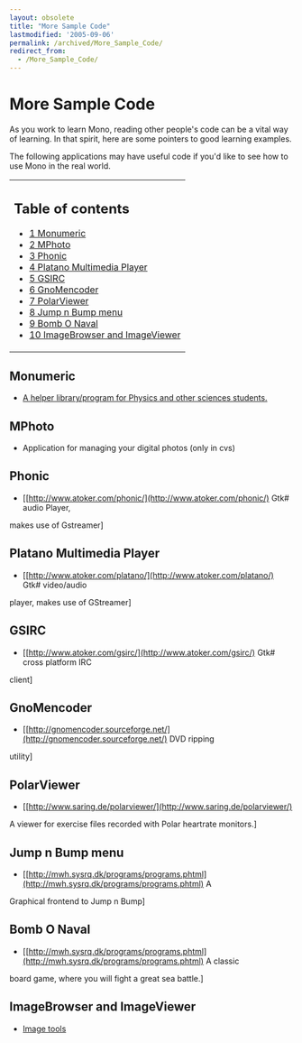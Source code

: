 ```yaml
---
layout: obsolete
title: "More Sample Code"
lastmodified: '2005-09-06'
permalink: /archived/More_Sample_Code/
redirect_from:
  - /More_Sample_Code/
---
```


More Sample Code
================

As you work to learn Mono, reading other people's code can be a vital way of learning. In that spirit, here are some pointers to good learning examples.

The following applications may have useful code if you'd like to see how to use Mono in the real world.

<table>
<col width="100%" />
<tbody>
<tr class="odd">
<td align="left"><h2>Table of contents</h2>
<ul>
<li><a href="#monumeric">1 Monumeric</a></li>
<li><a href="#mphoto">2 MPhoto</a></li>
<li><a href="#phonic">3 Phonic</a></li>
<li><a href="#platano-multimedia-player">4 Platano Multimedia Player</a></li>
<li><a href="#gsirc">5 GSIRC</a></li>
<li><a href="#gnomencoder">6 GnoMencoder</a></li>
<li><a href="#polarviewer">7 PolarViewer</a></li>
<li><a href="#jump-n-bump-menu">8 Jump n Bump menu</a></li>
<li><a href="#bomb-o-naval">9 Bomb O Naval</a></li>
<li><a href="#imagebrowser-and-imageviewer">10 ImageBrowser and ImageViewer</a></li>
</ul></td>
</tr>
</tbody>
</table>

Monumeric
---------

-   [A helper library/program for Physics and other sciences students.](http://monoevo.sourceforge.net/monumeric)

MPhoto
------

-   Application for managing your digital photos (only in cvs)

Phonic
------

-   [[http://www.atoker.com/phonic/](http://www.atoker.com/phonic/) Gtk\# audio Player,

makes use of Gstreamer]

Platano Multimedia Player
-------------------------

-   [[http://www.atoker.com/platano/](http://www.atoker.com/platano/) Gtk\# video/audio

player, makes use of GStreamer]

GSIRC
-----

-   [[http://www.atoker.com/gsirc/](http://www.atoker.com/gsirc/) Gtk\# cross platform IRC

client]

GnoMencoder
-----------

-   [[http://gnomencoder.sourceforge.net/](http://gnomencoder.sourceforge.net/) DVD ripping

utility]

PolarViewer
-----------

-   [[http://www.saring.de/polarviewer/](http://www.saring.de/polarviewer/)

A viewer for exercise files recorded with Polar heartrate monitors.]

Jump n Bump menu
----------------

-   [[http://mwh.sysrq.dk/programs/programs.phtml](http://mwh.sysrq.dk/programs/programs.phtml) A

Graphical frontend to Jump n Bump]

Bomb O Naval
------------

-   [[http://mwh.sysrq.dk/programs/programs.phtml](http://mwh.sysrq.dk/programs/programs.phtml) A classic

board game, where you will fight a great sea battle.]

ImageBrowser and ImageViewer
----------------------------

-   [Image tools](http://primates.ximian.com/~duncan/Mono)


